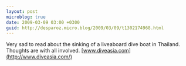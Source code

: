 ```yaml
---
layout: post
microblog: true
date: 2009-03-09 03:00 +0300
guid: http://desparoz.micro.blog/2009/03/09/t1302174968.html
---
```

Very sad to read about the sinking of a liveaboard dive boat in Thailand. Thoughts are with all involved.  [www.diveasia.com](http://www.diveasia.com/)
